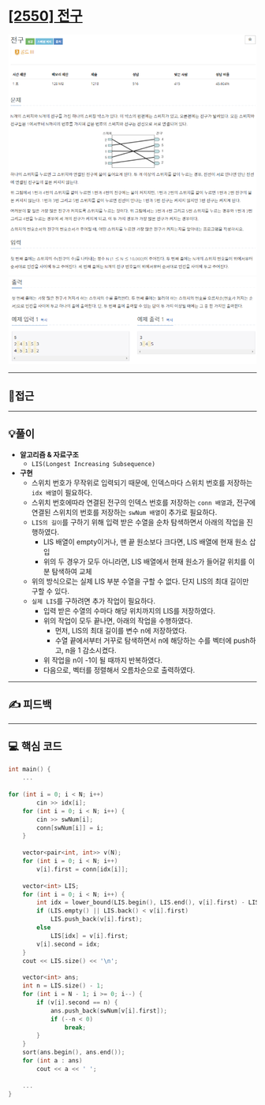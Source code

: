 # [[2550] 전구](https://www.acmicpc.net/problem/2550)

![](imgs/1.PNG)
![](imgs/2.PNG)
___
## 🤔접근
___
## 💡풀이
- <B>알고리즘 & 자료구조</B>
	- `LIS(Longest Increasing Subsequence)`
- <b>구현</b>
	- 스위치 번호가 무작위로 입력되기 때문에, 인덱스마다 스위치 번호를 저장하는 `idx 배열`이 필요하다.
	- 스위치 번호에따라 연결된 전구의 인덱스 번호를 저장하는 `conn 배열`과, 전구에 연결된 스위치의 번호를 저장하는 `swNum 배열`이 추가로 필요하다.
	- `LIS의 길이`를 구하기 위해 입력 받은 수열을 순차 탐색하면서 아래의 작업을 진행하였다.
		- LIS 배열이 empty이거나, 맨 끝 원소보다 크다면, LIS 배열에 현재 원소 삽입
		- 위의 두 경우가 모두 아니라면, LIS 배열에서 현재 원소가 들어갈 위치를 이분 탐색하여 교체
	- 위의 방식으로는 실제 LIS 부분 수열을 구할 수 없다. 단지 LIS의 최대 길이만 구할 수 있다.
	- `실제 LIS`를 구하려면 추가 작업이 필요하다.
		- 입력 받은 수열의 수마다 해당 위치까지의 LIS를 저장하였다.
		- 위의 작업이 모두 끝나면, 아래의 작업을 수행하였다.
			- 먼저, LIS의 최대 길이를 변수 n에 저장하였다.
			- 수열 끝에서부터 거꾸로 탐색하면서 n에 해당하는 수를 벡터에 push하고, n을 1 감소시켰다.
		- 위 작업을 n이 -1이 될 때까지 반복하였다.
		- 다음으로, 벡터를 정렬해서 오름차순으로 출력하였다.
___
## ✍ 피드백
___
## 💻 핵심 코드
```c++
int main() {
	...

for (int i = 0; i < N; i++) 
		cin >> idx[i];
	for (int i = 0; i < N; i++) {
		cin >> swNum[i];
		conn[swNum[i]] = i;
	}

	vector<pair<int, int>> v(N);
	for (int i = 0; i < N; i++) 
		v[i].first = conn[idx[i]];

	vector<int> LIS;
	for (int i = 0; i < N; i++) {
		int idx = lower_bound(LIS.begin(), LIS.end(), v[i].first) - LIS.begin();
		if (LIS.empty() || LIS.back() < v[i].first)
			LIS.push_back(v[i].first);
		else
			LIS[idx] = v[i].first;
		v[i].second = idx;
	}
	cout << LIS.size() << '\n';

	vector<int> ans;
	int n = LIS.size() - 1;
	for (int i = N - 1; i >= 0; i--) {
		if (v[i].second == n) {
			ans.push_back(swNum[v[i].first]);
			if (--n < 0)
				break;
		}
	}
	sort(ans.begin(), ans.end());
	for (int a : ans)
		cout << a << ' ';

	...
}
```